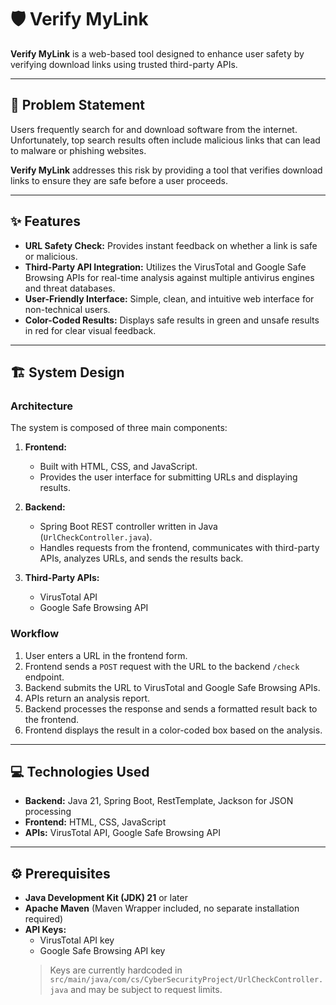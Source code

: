 # 🛡️ Verify MyLink

**Verify MyLink** is a web-based tool designed to enhance user safety by verifying download links using trusted third-party APIs.

---

## 📝 Problem Statement

Users frequently search for and download software from the internet. Unfortunately, top search results often include malicious links that can lead to malware or phishing websites.  

**Verify MyLink** addresses this risk by providing a tool that verifies download links to ensure they are safe before a user proceeds.

---

## ✨ Features

- **URL Safety Check:** Provides instant feedback on whether a link is safe or malicious.  
- **Third-Party API Integration:** Utilizes the VirusTotal and Google Safe Browsing APIs for real-time analysis against multiple antivirus engines and threat databases.  
- **User-Friendly Interface:** Simple, clean, and intuitive web interface for non-technical users.  
- **Color-Coded Results:** Displays safe results in green and unsafe results in red for clear visual feedback.  

---

## 🏗️ System Design

### Architecture

The system is composed of three main components:

1. **Frontend:**  
   - Built with HTML, CSS, and JavaScript.  
   - Provides the user interface for submitting URLs and displaying results.

2. **Backend:**  
   - Spring Boot REST controller written in Java (`UrlCheckController.java`).  
   - Handles requests from the frontend, communicates with third-party APIs, analyzes URLs, and sends the results back.

3. **Third-Party APIs:**  
   - VirusTotal API  
   - Google Safe Browsing API  

### Workflow

1. User enters a URL in the frontend form.  
2. Frontend sends a `POST` request with the URL to the backend `/check` endpoint.  
3. Backend submits the URL to VirusTotal and Google Safe Browsing APIs.  
4. APIs return an analysis report.  
5. Backend processes the response and sends a formatted result back to the frontend.  
6. Frontend displays the result in a color-coded box based on the analysis.  

---

## 💻 Technologies Used

- **Backend:** Java 21, Spring Boot, RestTemplate, Jackson for JSON processing  
- **Frontend:** HTML, CSS, JavaScript  
- **APIs:** VirusTotal API, Google Safe Browsing API  

---

## ⚙️ Prerequisites

- **Java Development Kit (JDK) 21** or later  
- **Apache Maven** (Maven Wrapper included, no separate installation required)  
- **API Keys:**  
  - VirusTotal API key  
  - Google Safe Browsing API key  
  > Keys are currently hardcoded in `src/main/java/com/cs/CyberSecurityProject/UrlCheckController.java` and may be subject to request limits.  
